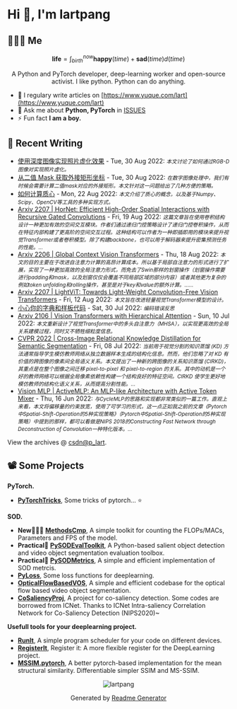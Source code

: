 # Hi 👋, I'm lartpang

## 🧑‍🤝‍🧑 Me

$$
\textbf{life} = \int_{birth}^{now} \mathbf{happy}(time) + \mathbf{sad}(time) d(time)
$$

<p align="center">A Python and PyTorch developer, deep-learning worker and open-source activist. I like python. Python can do anything.</p>

- 📝 I regulary write articles on [https://www.yuque.com/lart](https://www.yuque.com/lart)
- 💬 Ask me about **Python, PyTorch** in [ISSUES](https://github.com/lartpang/lartpang/issues)
- ⚡ Fun fact **I am a boy.**

## 📝 Recent Writing

<!-- writing starts -->
* [使用深度图像实现照片虚化效果](https://blog.csdn.net/P_LarT/article/details/126606557) - Tue, 30 Aug 2022: <small>*本文讨论了如何通过RGB-D图像对实现照片虚化。*</small>
* [从二值 Mask 获取外接矩形坐标](https://blog.csdn.net/P_LarT/article/details/126604438) - Tue, 30 Aug 2022: <small>*在数字图像处理中，我们有时候会需要计算二值mask对应的外接矩形。本文针对这一问题给出了几种方便的策略。*</small>
* [如何计算质心](https://blog.csdn.net/P_LarT/article/details/126474206) - Mon, 22 Aug 2022: <small>*本文介绍了质心的概念，以及基于Numpy、Scipy、OpenCV等工具的多种实现方式。*</small>
* [Arxiv 2207 | HorNet: Efficient High-Order Spatial Interactions with Recursive Gated Convolutions](https://blog.csdn.net/P_LarT/article/details/126416277) - Fri, 19 Aug 2022: <small>*这篇文章旨在使用卷积结构设计一种更加有效的空间交互模块。作者们通过递归门控策略设计了递归门控卷积操作，从而在特征内部构建了更高阶的空间交互过程。这种结构可以作者为一种即插即用的模块来提升视觉Transformer或者卷积模型。除了构建backbone，也可以用于解码器来提升密集预测任务的性能。...*</small>
* [Arxiv 2206 | Global Context Vision Transformers](https://blog.csdn.net/P_LarT/article/details/126409460) - Thu, 18 Aug 2022: <small>*本文的目的主要在于改进自注意力计算的高昂计算成本。所以基于局部自注意力的形式进行了扩展，实现了一种更加高效的全局注意力形式，而免去了Swin那样的划窗操作（划窗操作需要进行padding和mask，以及划窗仅仅会覆盖不同局部区域的部分内容）或者其他更为复杂的例如token unfolding和rolling操作，甚至是对于key和value的额外计算。......*</small>
* [Arxiv 2207 | LightViT: Towards Light-Weight Convolution-Free Vision Transformers](https://blog.csdn.net/P_LarT/article/details/126301936) - Fri, 12 Aug 2022: <small>*本文旨在改进轻量视觉Transformer模型的设计。*</small>
* [小心你的字典和样板代码](https://blog.csdn.net/P_LarT/article/details/126070605) - Sat, 30 Jul 2022: <small>*编码错误反思*</small>
* [Arxiv 2106 | Vision Transformers with Hierarchical Attention](https://blog.csdn.net/P_LarT/article/details/125702867) - Sun, 10 Jul 2022: <small>*本文重新设计了视觉Transformer中的多头自注意力（MHSA），以实现更高效的全局关系建模过程，同时又不牺牲细粒度信息。*</small>
* [CVPR 2022 | Cross-Image Relational Knowledge Distillation for Semantic Segmentation](https://blog.csdn.net/P_LarT/article/details/125671757) - Fri, 08 Jul 2022: <small>*当前用于视觉分割的知识蒸馏 (KD) 方法通常指导学生模仿教师网络从独立数据样本生成的结构化信息。然而，他们忽略了对 KD 有价值的跨图像的像素间全局语义关系。本文提出了一种新的跨图像的关系知识蒸馏 (CIRKD)，其重点是在整个图像之间迁移 pixel-to-pixel 和 pixel-to-region 的关系。其中的动机是一个好的教师网络可以根据全局像素依赖性构建一个结构良好的特征空间。CIRKD 使学生更好地模仿教师的结构化语义关系，从而提高分割性能。...*</small>
* [Vision MLP | ActiveMLP: An MLP-like Architecture with Active Token Mixer](https://blog.csdn.net/P_LarT/article/details/125318217) - Thu, 16 Jun 2022: <small>*与CycleMLP的思路和实现都非常类似的一篇工作。直观上来看，本文将偏移量的约束放宽，使用了可学习的形式，这一点正如我之前的文章《Pytorch中Spatial-Shift-Operation的5种实现策略》（Pytorch中Spatial-Shift-Operation的5种实现策略）中提到的那样，都可以看做是NIPS 2018的Constructing Fast Network through Deconstruction of Convolution一种特化版本。...*</small>
<!-- writing ends -->

View the archives @ [csdn@p_lart](https://blog.csdn.net/p_lart).

## 📽️ Some Projects

**PyTorch.**
* [**PyTorchTricks**](https://github.com/lartpang/PyTorchTricks), Some tricks of pytorch… :star:

**SOD.**
* **New:rocket::rocket::rocket:** [**MethodsCmp**](https://github.com/lartpang/MethodsCmp), A simple toolkit for counting the FLOPs/MACs, Parameters and FPS of the model.
* **Practical:wrench:** [**PySODEvalToolkit**](https://github.com/lartpang/PySODEvalToolkit), A Python-based salient object detection and video object segmentation evaluation toolbox.
* **Practical:wrench:** [**PySODMetrics**](https://github.com/lartpang/PySODMetrics), A simple and efficient implementation of SOD metrcis.
* [**PyLoss**](https://github.com/lartpang/PyLoss), Some loss functions for deeplearning.
* [**OpticalFlowBasedVOS**](https://github.com/lartpang/OpticalFlowBasedVOS), A simple and efficient codebase for the optical flow based video object segmentation.
* [**CoSaliencyProj**](https://github.com/lartpang/CoSaliencyProj), A project for co-saliency detection. Some codes are borrowed from ICNet. Thanks to ICNet Intra-saliency Correlation Network for Co-Saliency Detection (NIPS2020)~

**Usefull tools for your deeplearning project.**
* [**RunIt**](https://github.com/lartpang/RunIt), A simple program scheduler for your code on different devices.
* [**RegisterIt**](https://github.com/lartpang/RegisterIt), Register it: A more flexible register for the DeepLearning project.
* [**MSSIM.pytorch**](https://github.com/lartpang/MSSIM.pytorch), A better pytorch-based implementation for the mean structural similarity. Differentiable simpler SSIM and MS-SSIM.

<p align="center"><img src="https://komarev.com/ghpvc/?username=lartpang" alt="lartpang" /></p>
<p align="center">Generated by <a href="https://rahuldkjain.github.io/gh-profile-readme-generator/" alt="generator">Readme Generator</a></p>
